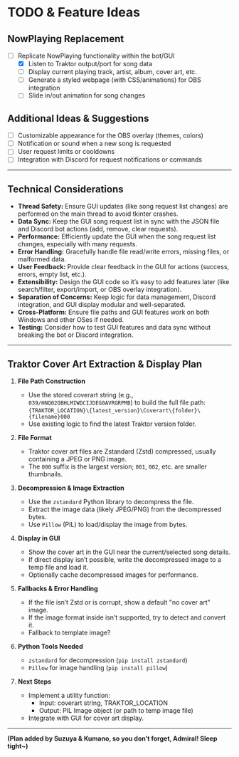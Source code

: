 # TODO & Feature Ideas

## NowPlaying Replacement
- [ ] Replicate NowPlaying functionality within the bot/GUI
    - [X] Listen to Traktor output/port for song data
    - [ ] Display current playing track, artist, album, cover art, etc.
    - [ ] Generate a styled webpage (with CSS/animations) for OBS integration
    - [ ] Slide in/out animation for song changes

## Additional Ideas & Suggestions
- [ ] Customizable appearance for the OBS overlay (themes, colors)
- [ ] Notification or sound when a new song is requested
- [ ] User request limits or cooldowns
- [ ] Integration with Discord for request notifications or commands

---

## Technical Considerations
- **Thread Safety:** Ensure GUI updates (like song request list changes) are performed on the main thread to avoid tkinter crashes.
- **Data Sync:** Keep the GUI song request list in sync with the JSON file and Discord bot actions (add, remove, clear requests).
- **Performance:** Efficiently update the GUI when the song request list changes, especially with many requests.
- **Error Handling:** Gracefully handle file read/write errors, missing files, or malformed data.
- **User Feedback:** Provide clear feedback in the GUI for actions (success, errors, empty list, etc.).
- **Extensibility:** Design the GUI code so it’s easy to add features later (like search/filter, export/import, or OBS overlay integration).
- **Separation of Concerns:** Keep logic for data management, Discord integration, and GUI display modular and well-separated.
- **Cross-Platform:** Ensure file paths and GUI features work on both Windows and other OSes if needed.
- **Testing:** Consider how to test GUI features and data sync without breaking the bot or Discord integration.

---

## Traktor Cover Art Extraction & Display Plan

1. **File Path Construction**
   - Use the stored coverart string (e.g., `039/HNQ02OBHLMIWDCIJDEG0AVRGRPMB`) to build the full file path:
     `{TRAKTOR_LOCATION}\{latest_version}\Coverart\{folder}\{filename}000`
   - Use existing logic to find the latest Traktor version folder.

2. **File Format**
   - Traktor cover art files are Zstandard (Zstd) compressed, usually containing a JPEG or PNG image.
   - The `000` suffix is the largest version; `001`, `002`, etc. are smaller thumbnails.

3. **Decompression & Image Extraction**
   - Use the `zstandard` Python library to decompress the file.
   - Extract the image data (likely JPEG/PNG) from the decompressed bytes.
   - Use `Pillow` (PIL) to load/display the image from bytes.

4. **Display in GUI**
   - Show the cover art in the GUI near the current/selected song details.
   - If direct display isn’t possible, write the decompressed image to a temp file and load it.
   - Optionally cache decompressed images for performance.

5. **Fallbacks & Error Handling**
   - If the file isn’t Zstd or is corrupt, show a default "no cover art" image.
   - If the image format inside isn’t supported, try to detect and convert it.
   - Fallback to template image? 

6. **Python Tools Needed**
   - `zstandard` for decompression (`pip install zstandard`)
   - `Pillow` for image handling (`pip install pillow`)

7. **Next Steps**
   - Implement a utility function:
     - Input: coverart string, TRAKTOR_LOCATION
     - Output: PIL Image object (or path to temp image file)
   - Integrate with GUI for cover art display.

---

**(Plan added by Suzuya & Kumano, so you don’t forget, Admiral! Sleep tight~)**


